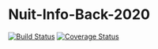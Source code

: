 # Nuit-Info-Back-2020
[![Build Status](https://travis-ci.com/RomainVacheret/Nuit-Info-Back-2020.svg?branch=main)](https://travis-ci.com/RomainVacheret/Nuit-Info-Back-2020.svg?branch=main)
[![Coverage Status](https://coveralls.io/repos/github/RomainVacheret/Nuit-Info-Back-2020/badge.svg?branch=main)](https://coveralls.io/github/RomainVacheret/Nuit-Info-Back-2020?branch=main)

